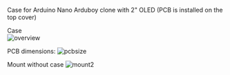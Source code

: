 Case for Arduino Nano Arduboy clone with 2" OLED 
(PCB is installed on the top cover)

Case  
![overview](https://raw.githubusercontent.com/krrrysha/Arduboy-homemade-package/tree/master/hardware/overview.jpg)

PCB dimensions:
![pcbsize](https://raw.githubusercontent.com/krrrysha/Arduboy-homemade-package/tree/master/hardware/approximate_dimensions_of_the_board.png)

Mount without case
![mount2](https://raw.githubusercontent.com/krrrysha/Arduboy-homemade-package/tree/master/hardware/mount_with_pcb_standoff.png)